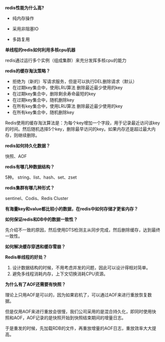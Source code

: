 **redis性能为什么高?**

- 纯内存操作

- 采用非阻塞IO
- 多路复用





**单线程的redis如何利用多核cpu机器**

redis通过运行多个实例（组成集群）来充分发挥多核cpu的能力





**redis的缓存淘汰策略？**

- 拒绝为（新的）写请求服务，但是可以执行DEL删除请求（默认）
- 在过期key集合中，使用LRU算法 删除最近最少使用的key
- 在过期key集合中，删除剩余寿命最短的key
- 在过期key集合中，随机删除key
- 在所有key集合中，使用LRU算法 删除最近最少使用的key
- 在所有key集合中，随机删除key

Redis使用的缓存淘汰算法是：为每个key增加一个字段，用于记录最近访问该key的时间。然后随机选择5个key，删除最早访问的key。如果内存还是超过最大内存，则继续删除。





**redis如何持久化数据？**

快照、AOF





**redis有哪几种数据结构？**

5种。 string、list、hash、set、zset





**redis集群有哪几种形式？**

sentinel、Codis、Redis Cluster





**有海量key和value都比较小的数据，在redis中如何存储才更省内存？**





**如何保证redis和DB中的数据一致性？**

先介绍不一致的原因，然后使用DTS检测主从同步完成，然后删除缓存，达到最终一致性。





**如何解决缓存穿透和缓存雪崩？**





**Redis单线程的好处？**

1. 设计数据结构的时候，不用考虑并发的问题，因此可以设计得相对简单。
2. 避免多线程消耗内存，上下文切换消耗CPU资源。





**为什么有了AOF还需要有快照？**

理论上只用AOF是可以的，因为如果宕机了，可以通过AOF来进行重放恢复数据。

但是仅用AOF来进行重放会很慢，我们公司采用的是混合持久化，即同时使用快照和AOF，AOF记录的是快照开始到快照结束期间的增量日志。

于是重发的时候，先加载RDB的文件，再重放增量的AOF日志，重放效率大大提高。

